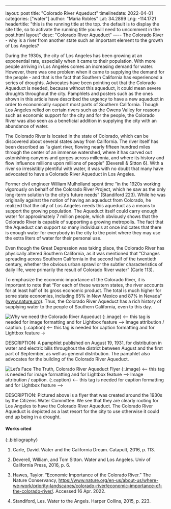 ---
layout: post
title: "Colorado River Aqueduct"
timelinedate: 2022-04-01
categories: ["water"]
author: "Maria Robles"
Lat: 34.2899
Lng: -114.1721
headertitle: "this is the running title at the top. the default is to display the site title, so to activate the running title you will need to uncomment in the post.html layout"
desc: "Colorado River Aqueduct"
—--
The Colorado River -  why is a river from another state such an important element to the growth of Los Angeles?


During the 1930s, the city of Los Angeles has been growing at an exponential rate, especially when it came to their population. With more people arriving in Los Angeles comes an increasing demand for water. However, there was one problem when it came to supplying the demand for the people - and that is the fact that Southern California has experienced a series of droughts. Advocates have been pointing out that the Colorado Aqueduct is needed, because without this aqueduct, it could mean severe droughts throughout the city. Pamphlets and posters such as the ones shown in this article have described the urgency to have a new aqueduct in order to economically support most parts of Southern California. Though Los Angeles relied on certain rivers such as the Owens Valley for reasons such as economic support for the city and for the people, the Colorado River was also seen as a beneficial addition in supplying the city with an abundance of water.


The Colorado River is located in the state of Colorado, which can be discovered about several states away from California. The river itself has been described as “a giant river, flowing nearly fifteen hundred miles through the center of an immense watershed, where it has carved out astonishing canyons and gorges across millennia, and where its history and flow influence millions upon millions of people” (Deverell & Sitton 6). With a river so irresistibly plentiful with water, it was with no doubt that many have advocated to have a Colorado River Aqueduct in Los Angeles.


Former civil engineer William Mulholland spent time “in the 1920s working vigorously on behalf of the Colorado River Project, which he saw as the only long-term solution to the city’s future needs” (Standiford 223). While he was originally against the notion of having an aqueduct from Colorado, he realized that the city of Los Angeles needs this aqueduct as a means to support the growing population. The Aqueduct itself could carry enough water for approximately 7 million people, which obviously shows that the Colorado River is capable of supporting a growing metropolis. The fact that the Aqueduct can support so many individuals at once indicates that there is enough water for everybody in the city to the point where they may use the extra liters of water for their personal use.


Even though the Great Depression was taking place, the Colorado River has physically altered Southern California, as it was mentioned that “Changes spreading across Southern California in the second half of the twentieth century, whether the obvious urban sprawl or the subtler characteristics of daily life, were primarily the result of Colorado River water” (Carle 113).


To emphasize the economic importance of the Colorado River, it is important to note that “For each of these western states, the river accounts for at least half of its gross economic product. The total is much higher for some state economies, including 65% in New Mexico and 87% in Nevada” (www.nature.org). Thus, the Colorado River Aqueduct has a rich history of supplying water to the people of Southern California, even to this day.
        


  



![Why we need the Colorado River Aqueduct](WhyweneedtheColoradoRiver_MGR)
   {:.image} <-- this tag is needed for image formatting and for Lightbox feature -->
Image attribution / caption.
   {:.caption} <-- this tag is needed for caption formatting and for Lightbox feature →


DESCRIPTION: A pamphlet published on August 19, 1931, for distribution in water and electric bills throughout the district between August and the first part of September, as well as general distribution. The pamphlet also advocates for the building of the Colorado River Aqueduct.
  



![Let’s Face The Truth, Colorado River Aqueduct Flyer](WeneedtheColoradoRiver_MGR)
   {:.image} <-- this tag is needed for image formatting and for Lightbox feature -->
Image attribution / caption.
   {:.caption} <-- this tag is needed for caption formatting and for Lightbox feature -->


DESCRIPTION: Pictured above is a flyer that was created around the 1930s by the Citizens Water Committee. We see that they are clearly rooting for Los Angeles to have the Colorado River Aqueduct. The Colorado River Aqueduct is depicted as a last resort for the city to use otherwise it could end up being in a drought.


#### Works cited


{:.bibliography} 

1. Carle, David. Water and the California Dream. Catapult, 2016, p. 113.


2. Deverell, William, and Tom Sitton. Water and Los Angeles. Univ of California Press, 2016, p. 6.


3. Hawes, Taylor. “Economic Importance of the Colorado River.” The Nature Conservancy, https://www.nature.org/en-us/about-us/where-we-work/priority-landscapes/colorado-river/economic-importance-of-the-colorado-river/. Accessed 16 Apr. 2022.


4. Standiford, Les. Water to the Angels. Harper Collins, 2015, p. 223.
